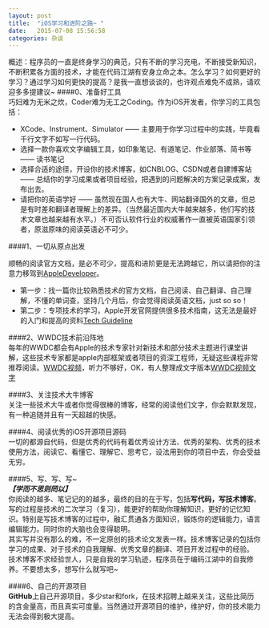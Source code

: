 ```yaml
---
layout: post
title:  "iOS学习和进阶之路~ "
date:   2015-07-08 15:56:58
categories: 杂谈
---
```

概述：程序员的一直是终身学习的典范，只有不断的学习充电，不断接受新知识，不断积累各方面的技术，才能在代码江湖有安身立命之本。怎么学习？如何更好的学习？通过学习如何更快的提高？是我一直想谈谈的，也许观点难免不成熟，请欢迎多多提建议~
####0、准备好工具  
巧妇难为无米之炊，Coder难为无工之Coding。作为iOS开发者，你学习的工具包括：  

*	XCode、Instrument、Simulator —— 主要用于你学习过程中的实践，毕竟看千行文字不如写一行代码。  
*	选择一款你喜欢文字编辑工具，如印象笔记、有道笔记、作业部落、简书等 —— 读书笔记
*	选择合适的途径，开设你的技术博客，如CNBLOG、CSDN或者自建博客站 —— 总结你的学习成果或者项目经验，把遇到的问题解决的方案记录成案，发布出去。  
*	请把你的英语学好 —— 虽然现在国人也有大牛、网站翻译国外的文章，但总是有时差和翻译者理解上的差异。（当然最近国内大牛越来越多，他们写的技术文章也越来越有水平。）不可否认软件行业的权威著作一直被英语国家引领者，原滋原味的阅读英语必不可少。

####1、一切从原点出发  

顺畅的阅读官方文档，是必不可少，提高和进阶更是无法跨越它，所以请把你的注意力移驾到[AppleDeveloper](developer.apple.com)。  

*	第一步：找一篇你比较熟悉技术的官方文档，自己阅读、自己翻译、自己理解，不懂的单词查，坚持几个月后，你会觉得阅读英语文档，just so so！ 
*	第二步：专项技术的学习，Apple开发官网提供很多技术指南，这无法是最好的入门和提高的资料[Tech Guideline](https://developer.apple.com/library/ios/navigation/#section=Resource%20Types&topic=Guides​)  

####2、WWDC技术前沿阵地  
每年的WWDC都会有Apple的技术专家针对新技术和部分技术主题进行课堂讲解，这些技术专家都是apple内部框架或者项目的资深工程师，无疑这些课程非常推荐阅读。[WWDC视频](https://developer.apple.com/devcenter/ios/index.action)，听力不够好，OK，有人整理成文字版本[WWDC视频文字](http://asciiwwdc.com/)  

####3、关注技术大牛博客   
关注一些技术大牛或者你觉得很棒的博客，经常的阅读他们文字，你会默默发现，有一种追随并且有一天超越的快感。   

####4、阅读优秀的iOS开源项目源码  
一切的都源自代码，但是优秀的代码有着优秀设计方法、优秀的架构、优秀的技术使用方法，阅读它、看懂它、理解它、思考它，设法用到你的项目中去，你会受益无穷。   

####5、写、写、写~   
***【学而不思则罔以】***   
	你阅读的越多、笔记记的的越多，最终的目的在于写，包括**写代码，写技术博客**。写的过程是技术的二次学习（复习），能更好的帮助你理解知识，更好的记忆知识。特别是写技术博客的过程中，融汇贯通各方面知识，锻炼你的逻辑能力，语言编辑能力。同时你的大脑也会变得聪明。  
	其实写并没有那么的难，不一定原创的技术论文发表一样。技术博客记录的包括你学习的成果、对于技术的自我理解、优秀文章的翻译、项目开发过程中的经验。  
	技术博客不求经验世人，只是自我的学习轨迹，程序员在于编码江湖中的自我修养。不要想太多，想写什么就写吧~  
	
####6、自己的开源项目  
**GitHub**上自己开源项目，多少star和fork，在技术招聘上越来关注，这些比简历的含金量高，而且真实可度量。当然通过开源项目的维护，维护好，你的技术能力无法会得到极大提高。

